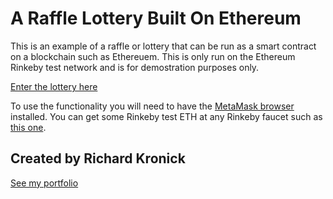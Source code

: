# A Raffle Lottery Built On Ethereum

This is an example of a raffle or lottery that can be run as a smart contract on a blockchain such as Ethereuem. This is only run on the Ethereum Rinkeby test network and is for demostration purposes only.

[Enter the lottery here](https://ethereum-react-raffle-lottery.herokuapp.com/)

To use the functionality you will need to have the [MetaMask browser](https://www.google.com/search?q=metamask+extension) installed. You can get some Rinkeby test ETH at any Rinkeby faucet such as [this one](https://faucets.chain.link/rinkeby).

## Created by Richard Kronick

[See my portfolio](https://www.richardkronick.com/)
